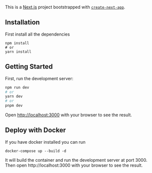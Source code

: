 This is a [Next.js](https://nextjs.org/) project bootstrapped with [`create-next-app`](https://github.com/vercel/next.js/tree/canary/packages/create-next-app).

## Installation
First install all the dependencies
```shell
npm install
# or
yarn install
```

## Getting Started

First, run the development server:

```bash
npm run dev
# or
yarn dev
# or
pnpm dev
```

Open [http://localhost:3000](http://localhost:3000) with your browser to see the result.


## Deploy with Docker
If you have docker installed you can run
```shell
docker-compose up --build -d
```
It will build the container and run the development server at port 3000.
Then open http://localhost:3000 with your browser to see the result.